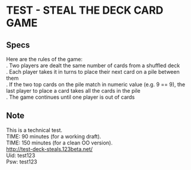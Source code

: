 # TEST - STEAL THE DECK CARD GAME #

Specs
-----
Here are the rules of the game:<br/>
. Two players are dealt the same number of cards from a shuffled deck<br/>
. Each player takes it in turns to place their next card on a pile between them<br/>
. If the two top cards on the pile match in numeric value (e.g. 9 == 9), the last player to place a card takes all the cards in the pile<br/>
. The game continues until one player is out of cards

Note
----
This is a technical test.<br/>
TIME: 90 minutes (for a working draft).<br/>
TIME: 150 minutes (for a clean OO version).<br/>
http://test-deck-steals.123beta.net/<br/>
Uid: test123<br/>
Psw: test123